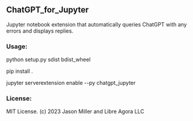 ## ChatGPT_for_Jupyter
Jupyter notebook extension that automatically queries ChatGPT with any errors and displays replies.


### Usage:
python setup.py sdist bdist_wheel

pip install .

jupyter serverextension enable --py chatgpt_jupyter


### License:
MIT License. (c) 2023 Jason Miller and Libre Agora LLC
